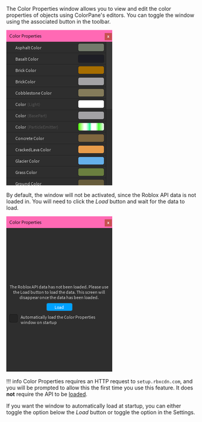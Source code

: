 The Color Properties window allows you to view and edit the color properties of objects using ColorPane's editors. You can toggle the window using the associated button in the toolbar.

![The color properties window](../images/color-properties.png)

By default, the window will not be activated, since the Roblox API data is not loaded in. You will need to click the *Load* button and wait for the data to load.

![The unloaded color properties window](../images/color-properties-unloaded.png)

!!! info
    Color Properties requires an HTTP request to `setup.rbxcdn.com`, and you will be prompted to allow this the first time you use this feature. It does **not** require the API to be [loaded](../api-integrations).

If you want the window to automatically load at startup, you can either toggle the option below the *Load* button or toggle the option in the Settings.